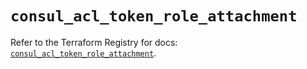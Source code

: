 # `consul_acl_token_role_attachment`

Refer to the Terraform Registry for docs: [`consul_acl_token_role_attachment`](https://registry.terraform.io/providers/hashicorp/consul/2.21.0/docs/resources/acl_token_role_attachment).
